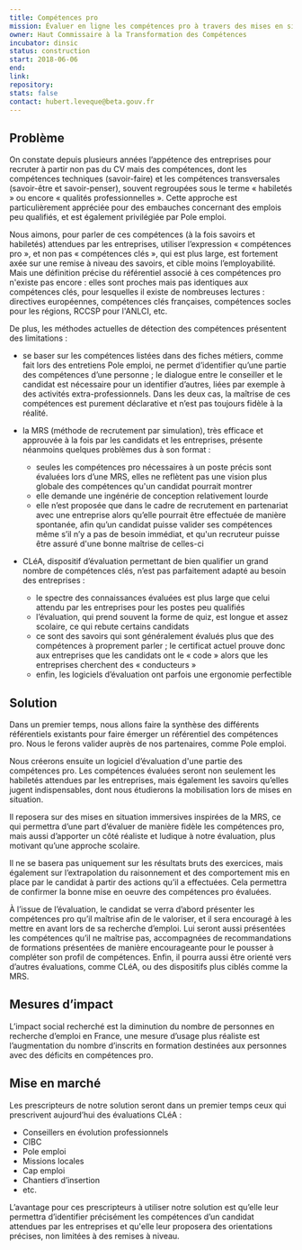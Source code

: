 ```yaml
---
title: Compétences pro
mission: Évaluer en ligne les compétences pro à travers des mises en situation
owner: Haut Commissaire à la Transformation des Compétences
incubator: dinsic
status: construction
start: 2018-06-06
end:
link:
repository:
stats: false
contact: hubert.leveque@beta.gouv.fr
---
```


## Problème

On constate depuis plusieurs années l’appétence des entreprises pour recruter à partir non pas du CV mais des compétences, dont les compétences techniques (savoir-faire) et les compétences transversales (savoir-être et savoir-penser), souvent regroupées sous le terme « habiletés » ou encore « qualités professionnelles ». Cette approche est particulièrement appréciée pour des embauches concernant des emplois peu qualifiés, et est également privilégiée par Pole emploi.

Nous aimons, pour parler de ces compétences (à la fois savoirs et habiletés) attendues par les entreprises, utiliser l’expression « compétences pro », et non pas « compétences clés », qui est plus large, est fortement axée sur une remise à niveau des savoirs, et cible moins l’employabilité. Mais une définition précise du référentiel associé à ces compétences pro n'existe pas encore : elles sont proches mais pas identiques aux compétences clés, pour lesquelles il existe de nombreuses lectures : directives européennes, compétences clés françaises, compétences socles pour les régions, RCCSP pour l'ANLCI, etc.

De plus, les méthodes actuelles de détection des compétences présentent des limitations :

- se baser sur les compétences listées dans des fiches métiers, comme fait lors des entretiens Pole emploi, ne permet d’identifier qu’une partie des compétences d’une personne ; le dialogue entre le conseiller et le candidat est nécessaire pour un identifier d’autres, liées par exemple à des activités extra-professionnels. Dans les deux cas, la maîtrise de ces compétences est purement déclarative et n’est pas toujours fidèle à la réalité.

- la MRS (méthode de recrutement par simulation), très efficace et approuvée à la fois par les candidats et les entreprises, présente néanmoins quelques problèmes dus à son format :
  - seules les compétences pro nécessaires à un poste précis sont évaluées lors d’une MRS, elles ne reflètent pas une vision plus globale des compétences qu'un candidat pourrait montrer
  - elle demande une ingénérie de conception relativement lourde
  - elle n’est proposée que dans le cadre de recrutement en partenariat avec une entreprise alors qu’elle pourrait être effectuée de manière spontanée, afin qu’un candidat puisse valider ses compétences même s’il n’y a pas de besoin immédiat, et qu'un recruteur puisse être assuré d'une bonne maîtrise de celles-ci

- CLéA, dispositif d’évaluation permettant de bien qualifier un grand nombre de compétences clés, n’est pas parfaitement adapté au besoin des entreprises :
  - le spectre des connaissances évaluées est plus large que celui attendu par les entreprises pour les postes peu qualifiés
  - l’évaluation, qui prend souvent la forme de quiz, est longue et assez scolaire, ce qui rebute certains candidats
  - ce sont des savoirs qui sont généralement évalués plus que des compétences à proprement parler ; le certificat actuel prouve donc aux entreprises que les candidats ont le « code » alors que les entreprises cherchent des « conducteurs »
  - enfin, les logiciels d’évaluation ont parfois une ergonomie perfectible

## Solution

Dans un premier temps, nous allons faire la synthèse des différents référentiels existants pour faire émerger un référentiel des compétences pro. Nous le ferons valider auprès de nos partenaires, comme Pole emploi.

Nous créerons ensuite un logiciel d’évaluation d'une partie des compétences pro. Les compétences évaluées seront non seulement les habiletés attendues par les entreprises, mais également les savoirs qu’elles jugent indispensables, dont nous étudierons la mobilisation lors de mises en situation.

Il reposera sur des mises en situation immersives  inspirées de la MRS, ce qui permettra d’une part d’évaluer de manière fidèle les compétences pro, mais aussi d’apporter un côté réaliste et ludique à notre évaluation, plus motivant qu’une approche scolaire.

Il ne se basera pas uniquement sur les résultats bruts des exercices, mais également sur l’extrapolation du raisonnement et des comportement mis en place par le candidat à partir des actions qu’il a effectuées. Cela permettra de confirmer la bonne mise en oeuvre des compétences pro évaluées.

À l’issue de l’évaluation, le candidat se verra d’abord présenter les compétences pro qu’il maîtrise afin de le valoriser, et il sera encouragé à les mettre en avant lors de sa recherche d’emploi. Lui seront aussi présentées les compétences qu’il ne maîtrise pas, accompagnées de recommandations de formations présentées de manière encourageante pour le pousser à compléter son profil de compétences. Enfin, il pourra aussi être orienté vers d’autres évaluations, comme CLéA, ou des dispositifs plus ciblés comme la MRS.

## Mesures d’impact

L’impact social recherché est la diminution du nombre de personnes en recherche d’emploi en France, une mesure d’usage plus réaliste est l’augmentation du nombre d’inscrits en formation destinées aux personnes avec des déficits en compétences pro.

## Mise en marché

Les prescripteurs de notre solution seront dans un premier temps ceux qui prescrivent aujourd’hui des évaluations CLéA :

-  Conseillers en évolution professionnels
-  CIBC
-  Pole emploi
-  Missions locales
-  Cap emploi
-  Chantiers d’insertion
-  etc.

L’avantage pour ces prescripteurs à utiliser notre solution est qu’elle leur permettra d’identifier précisément les compétences d’un candidat attendues par les entreprises et qu'elle leur proposera des orientations précises, non limitées à des remises à niveau.
